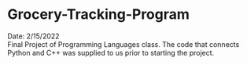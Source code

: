 # Grocery-Tracking-Program
Date: 2/15/2022 <br/>
Final Project of Programming Languages class. The code that connects Python and C++ was supplied to us prior to starting the project. 
